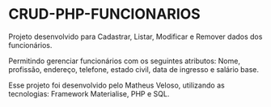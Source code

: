 # CRUD-PHP-FUNCIONARIOS
Projeto desenvolvido para Cadastrar, Listar, Modificar e Remover dados dos funcionários.

Permitindo gerenciar funcionários com os seguintes atributos:
Nome, profissão, endereço, telefone, estado civil, data de ingresso e salário base.

Esse projeto foi desenvolvido pelo Matheus Veloso, utilizando as tecnologias: Framework Materialise, PHP e SQL.
